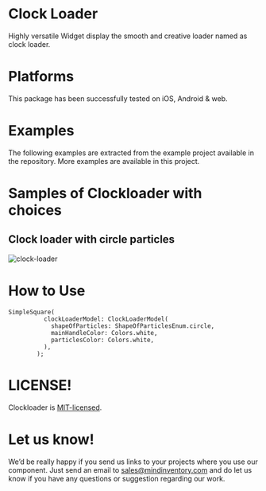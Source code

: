 # Clock Loader
Highly versatile Widget display the smooth and creative loader named as clock loader.

# Platforms
This package has been successfully tested on iOS, Android & web.

# Examples
The following examples are extracted from the example project available in the repository. More examples are available in this project.

# Samples of Clockloader with choices

## Clock loader with circle particles 
![clock-loader](https://github.com/Mindinventory/clock_loader/blob/main/assets/clock_loader_circle_particles.gif)

# How to Use
```
SimpleSquare(
          clockLoaderModel: ClockLoaderModel(
            shapeOfParticles: ShapeOfParticlesEnum.circle,
            mainHandleColor: Colors.white,
            particlesColor: Colors.white,
          ),
        );
```


# LICENSE!

Clockloader is [MIT-licensed]( "MIT-licensed").

# Let us know!

We’d be really happy if you send us links to your projects where you use our component. Just send an email to sales@mindinventory.com and do let us know if you have any questions or suggestion regarding our work.
